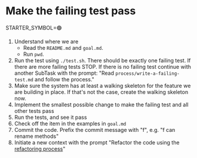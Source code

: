 # Make the failing test pass

STARTER_SYMBOL=🟢

1. Understand where we are
    - Read the `README.md` and `goal.md`.
    - Run `pwd`.
2. Run the test using `./test.sh`. There should be exactly one failing test. If there are more failing tests STOP. If there is no failing test continue with another SubTask with the prompt: "Read `process/write-a-failing-test.md` and follow the process."
3. Make sure the system has at least a walking skeleton for the feature we are building in place. If that's not the case, create the walking skeleton now.
4. Implement the smallest possible change to make the failing test and all other tests pass
5. Run the tests, and see it pass
6. Check off the item in the examples in `goal.md`
7. Commit the code. Prefix the commit message with "f", e.g. "f can rename methods"
8. Initiate a new context with the prompt "Refactor the code using the [refactoring process](./process/refactor.md)"